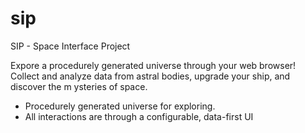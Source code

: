 # sip
SIP - Space Interface Project

Expore a procedurely generated universe through your web browser! Collect and analyze data from astral bodies, upgrade your ship, and discover the m
ysteries of space.

- Procedurely generated universe for exploring.
- All interactions are through a configurable, data-first UI
